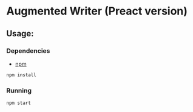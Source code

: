 # Augmented Writer (Preact version)

## Usage:

### Dependencies

* [npm](https://nodejs.org)

```bash
npm install
```

### Running

```bash
npm start
```
